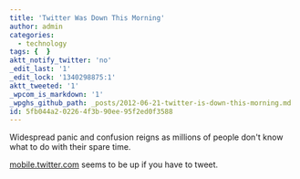 ```yaml
---
title: 'Twitter Was Down This Morning'
author: admin
categories:
  - technology
tags: {  }
aktt_notify_twitter: 'no'
_edit_last: '1'
_edit_lock: '1340298875:1'
aktt_tweeted: '1'
_wpcom_is_markdown: '1'
_wpghs_github_path: _posts/2012-06-21-twitter-is-down-this-morning.md
id: 5fb044a2-0226-4f3b-90ee-95f2ed0f3588
---
```

<p>Widespread panic and confusion reigns as millions of people don't know what to do with their spare time.</p>
<p><a href="http://mobile.twitter.com">mobile.twitter.com</a> seems to be up if you have to tweet.</p>
